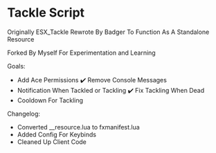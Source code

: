 # Tackle Script

Originally ESX_Tackle Rewrote By Badger To Function As A Standalone Resource

Forked By Myself For Experimentation and Learning 

Goals:
- Add Ace Permissions
✔️ Remove Console Messages
- Notification When Tackled or Tackling
✔️ Fix Tackling When Dead
- Cooldown For Tackling

Changelog:
- Converted __resource.lua to fxmanifest.lua
- Added Config For Keybinds
- Cleaned Up Client Code

